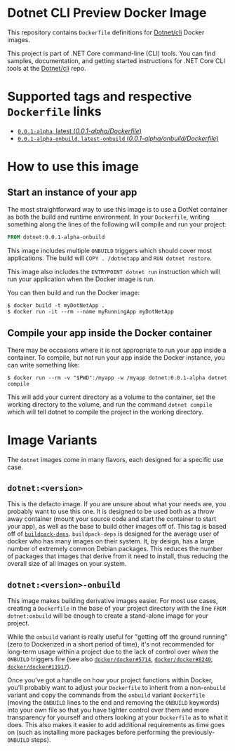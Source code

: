 Dotnet CLI Preview Docker Image
====================

This repository contains `Dockerfile` definitions for [Dotnet/cli] Docker images.

This project is part of .NET Core command-line (CLI) tools. You can find samples, documentation, and getting started instructions for .NET Core CLI tools at the [Dotnet/cli] repo.

# Supported tags and respective `Dockerfile` links

-	[`0.0.1-alpha`, latest (*0.0.1-alpha/Dockerfile*)](https://github.com/dotnet/dotnet-docker/blob/master/0.0.1-alpha/Dockerfile)
-	[`0.0.1-alpha-onbuild`, `latest-onbuild` (*0.0.1-alpha/onbuild/Dockerfile*)](https://github.com/dotnet/dotnet-docker/blob/master/0.0.1-alpha/onbuild/Dockerfile)

# How to use this image

## Start an instance of your app

The most straightforward way to use this image is to use a DotNet container as both the build and runtime environment. In your `Dockerfile`, writing something along the lines of the following will compile and run your project:

```dockerfile
FROM dotnet:0.0.1-alpha-onbuild
```

This image includes multiple `ONBUILD` triggers which should cover most applications. The build will `COPY . /dotnetapp` and `RUN dotnet restore`.

This image also includes the `ENTRYPOINT dotnet run` instruction which will run your application when the Docker image is run.

You can then build and run the Docker image:

```console
$ docker build -t myDotNetApp .
$ docker run -it --rm --name myRunningApp myDotNetApp
```

## Compile your app inside the Docker container

There may be occasions where it is not appropriate to run your app inside a container. To compile, but not run your app inside the Docker instance, you can write something like:

```console
$ docker run --rm -v "$PWD":/myapp -w /myapp dotnet:0.0.1-alpha dotnet compile
```

This will add your current directory as a volume to the container, set the working directory to the volume, and run the command `dotnet compile` which will tell dotnet to compile the project in the working directory.

# Image Variants

The `dotnet` images come in many flavors, each designed for a specific use case.

## `dotnet:<version>`

This is the defacto image. If you are unsure about what your needs are, you probably want to use this one. It is designed to be used both as a throw away container (mount your source code and start the container to start your app), as well as the base to build other images off of. This tag is based off of [`buildpack-deps`](https://registry.hub.docker.com/_/buildpack-deps/). `buildpack-deps` is designed for the average user of docker who has many images on their system. It, by design, has a large number of extremely common Debian packages. This reduces the number of packages that images that derive from it need to install, thus reducing the overall size of all images on your system.

## `dotnet:<version>-onbuild`

This image makes building derivative images easier. For most use cases, creating a `Dockerfile` in the base of your project directory with the line `FROM dotnet:onbuild` will be enough to create a stand-alone image for your project.

While the `onbuild` variant is really useful for "getting off the ground running" (zero to Dockerized in a short period of time), it's not recommended for long-term usage within a project due to the lack of control over *when* the `ONBUILD` triggers fire (see also [`docker/docker#5714`](https://github.com/docker/docker/issues/5714), [`docker/docker#8240`](https://github.com/docker/docker/issues/8240), [`docker/docker#11917`](https://github.com/docker/docker/issues/11917)).

Once you've got a handle on how your project functions within Docker, you'll probably want to adjust your `Dockerfile` to inherit from a non-`onbuild` variant and copy the commands from the `onbuild` variant `Dockerfile` (moving the `ONBUILD` lines to the end and removing the `ONBUILD` keywords) into your own file so that you have tighter control over them and more transparency for yourself and others looking at your `Dockerfile` as to what it does. This also makes it easier to add additional requirements as time goes on (such as installing more packages before performing the previously-`ONBUILD` steps).

[Dotnet/cli]: https://github.com/dotnet/cli
